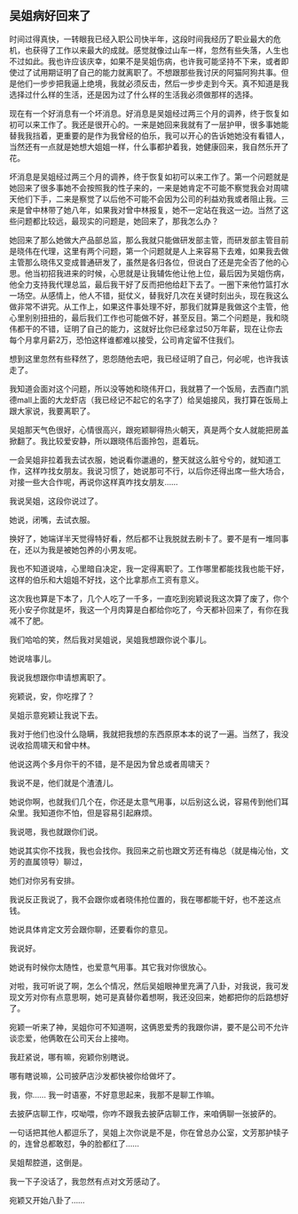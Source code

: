 ##  吴姐病好回来了

时间过得真快，一转眼我已经入职公司快半年，这段时间我经历了职业最大的危机，也获得了工作以来最大的成就。感觉就像过山车一样，忽然有些失落，人生也不过如此。我也许应该庆幸，如果不是吴姐伤病，也许我可能坚持不下来，或者即使过了试用期证明了自己的能力就离职了。不想跟那些我讨厌的阿猫阿狗共事。但是他们一步步把我逼上绝境，我就必须反击，然后一步步走到今天。真不知道是我选择过什么样的生活，还是因为过了什么样的生活我必须做那样的选择。

现在有一个好消息有一个坏消息。好消息是吴姐经过两三个月的调养，终于恢复如初可以来工作了。我还是很开心的。一来是她回来我就有了一层护甲，很多事她能替我我挡着，更重要的是作为我曾经的伯乐，我可以开心的告诉她她没有看错人，当然还有一点就是她想大姐姐一样，什么事都护着我，她健康回来，我自然乐开了花。

坏消息是吴姐经过两三个月的调养，终于恢复如初可以来工作了。第一个问题就是她回来了很多事她不会按照我的性子来的，一来是她肯定不可能不察觉我会对周啸天他们下手，二来是察觉了以后他不可能不会因为公司的利益劝我或者阻止我。三来是曾中林带了她八年，如果我对曾中林报复，她不一定站在我这一边。当然了这些问题都比较远，最现实的问题是，她回来了，那我怎么办？

她回来了那么她做大产品部总监，那么我就只能做研发部主管，而研发部主管目前是晓伟在代理，这里有两个问题，第一个问题就是人上来容易下去难，如果我去做主管那么晓伟又变成普通研发了，虽然是各归各位，但说白了还是完全否了他的心思。他当初招我进来的时候，心思就是让我辅佐他让他上位，最后因为吴姐伤病，他全力支持我代理总监，最后我干好了反而把他给赶下去了。一圈下来他竹篮打水一场空。从感情上，他人不错，挺仗义，替我好几次在关键时刻出头，现在我这么做非常不讲究。从工作上，如果这件事处理不好，那我们就算是我做这个主管，他心里别别扭扭的，最后我们工作也可能做不好，甚至反目。第二个问题是，我和晓伟都干的不错，证明了自己的能力，这就好比你已经拿过50万年薪，现在让你去每个月拿月薪2万，恐怕这样谁都难以接受，公司肯定留不住我们。

想到这里忽然有些释然了，恩怨随他去吧，我已经证明了自己，何必呢，也许我该走了。

我知道会面对这个问题，所以没等她和晓伟开口，我就篡了一个饭局，去西直门凯德mall上面的大龙虾店（我已经记不起它的名字了）给吴姐接风，我打算在饭局上跟大家说，我要离职了。

吴姐那天气色很好，心情很高兴，跟宛颖聊得热火朝天，真是两个女人就能把房盖掀翻了。我比较爱安静，所以跟晓伟后面拎包，逛着玩。

一会吴姐非拉着我去试衣服，她说看你邋遢的，整天就这么脏兮兮的，就知道工作，这样咋找女朋友。我说习惯了，她说那可不行，以后你还得出席一些大场合，对接一些大合作呢，再说你这样真咋找女朋友……

我说吴姐，这段你说过了。

她说，闭嘴，去试衣服。

换好了，她端详半天觉得特好看，然后都不让我脱就去刷卡了。要不是有一堆同事在，还以为我是被她包养的小男友呢。

我也不知道说啥，心里暗自决定，我一定得离职了。工作哪里都能找我也能干好，这样的伯乐和大姐姐不好找，这个比拿那点工资有意义。

这次我也算是下本了，几个人吃了一千多，一直吃到宛颖说我这次算了废了，你个死小安子你就是坏，我这一个月肉算是白都给你吃了，今天都补回来了，有你在我减不了肥。

我们哈哈的笑，然后我对吴姐说，吴姐我想跟你说个事儿。

她说啥事儿。

我说我想跟你申请想离职了。

宛颖说，安，你吃撑了？

吴姐示意宛颖让我说下去。

我对于他们也没什么隐瞒，我就把我想的东西原原本本的说了一遍。当然了，我没说收拾周啸天和曾中林。

他说这两个多月你干的不错，是不是因为曾总或者周啸天？

我说不是，他们就是个渣渣儿。

她说你啊，也就我们几个在，你还是太意气用事，以后别这么说，容易传到他们耳朵里。我知道你不怕，但是容易引起麻烦。

我说嗯，我也就跟你们说。

她说其实你不找我，我也会找你。我回来之前也跟文芳还有梅总（就是梅沁怡，文芳的直属领导）聊过，

她们对你另有安排。

我说反正我说了，我不会跟你或者晓伟抢位置的，我在哪都能干好，也不差这点钱。

她说具体肯定文芳会跟你聊，还要看你的意见。

我说好。

她说有时候你太随性，也爱意气用事。其它我对你很放心。

对啦，我可听说了啊，怎么个情况，然后吴姐眼神里充满了八卦，对我说，我可发现文芳对你有点意思啊，她可是真替你着想啊，我还没回来，她都把你的后路想好了。

宛颖一听来了神，吴姐你可不知道啊，这俩恩爱秀的我跟你讲，要不是公司不允许谈恋爱，他俩敢在公司天台上接吻。

我赶紧说，哪有嘛，宛颖你别瞎说。

哪有瞎说嘛，公司披萨店沙发都快被你给做坏了。

我，你…… 我一时语塞，不好意思起来，我那不是聊工作嘛。

去披萨店聊工作，哎呦喂，你咋不跟我去披萨店聊工作，来咱俩聊一张披萨的。

一句话把其他人都逗乐了，吴姐上次你说是不是，你在曾总办公室，文芳那护犊子的，连曾总都敢怼，争的脸都红了……

吴姐帮腔道，这倒是。

我一下子没话了，我忽然有点对文芳感动了。

宛颖又开始八卦了……